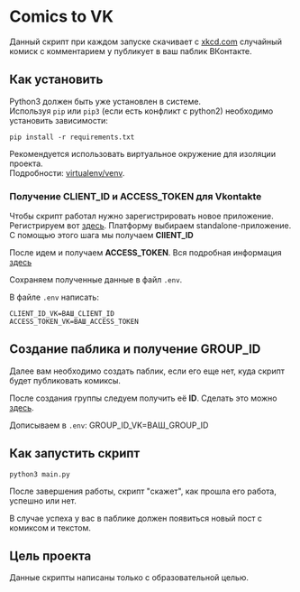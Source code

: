 # Comics to VK

Данный скрипт при каждом запуске скачивает с [xkcd.com](https://xkcd.com/) случайный комиск с комментарием у публикует в ваш паблик ВКонтакте.

## Как установить

Python3 должен быть уже установлен в системе.  
Используя `pip` или  `pip3`  (если есть конфликт с python2) необходимо установить  зависимости:

```shell
pip install -r requirements.txt
```

Рекомендуется использовать виртуальное окружение для изоляции проекта.  
Подробности: [virtualenv/venv](https://docs.python.org/3/library/venv.html).

### Получение CLIENT_ID и  ACCESS_TOKEN для Vkontakte
Чтобы скрипт работал нужно зарегистрировать новое приложение. Регистрируем вот [здесь](https://vk.com/dev/products).
Платформу выбираем standalone-приложение.
С помощью этого шага мы получаем **ClIENT_ID**

После идем и получаем **ACCESS_TOKEN**. Вся подробная информация [здесь](https://vk.com/dev/access_token)

Сохраняем полученные данные в файл `.env`.

В файле  `.env` написать:

```
CLIENT_ID_VK=ВАШ_CLIENT_ID
ACCESS_TOKEN_VK=ВАШ_ACCESS_TOKEN
```
## Создание паблика и получение GROUP_ID

Далее вам необходимо создать паблик, если его еще нет, куда скрипт будет публиковать комиксы.

После создания группы следуем получить её **ID**.
Сделать это можно [здесь](http://regvk.com/id/).

Дописываем в `.env`:
GROUP_ID_VK=ВАШ_GROUP_ID

## Как запустить скрипт

```shell
python3 main.py
```

После завершения работы, скрипт "скажет", как прошла его работа, успешно или нет.

В случае успеха у вас в паблике должен появиться новый пост с комиксом и текстом.

## Цель проекта

Данные скрипты написаны только с образовательной целью. 
